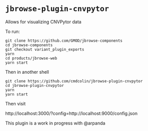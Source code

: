 # `jbrowse-plugin-cnvpytor`

Allows for visualizing CNVPytor data

To run:

```
git clone https://github.com/GMOD/jbrowse-components
cd jbrowse-components
git checkout variant_plugin_exports
yarn
cd products/jbrowse-web
yarn start
```

Then in another shell

```
git clone https://github.com/cmdcolin/jbrowse-plugin-cnvpytor
cd jbrowse-plugin-cnvpytor
yarn
yarn start
```

Then visit

http://localhost:3000/?config=http://localhost:9000/config.json

This plugin is a work in progress with @arpanda
